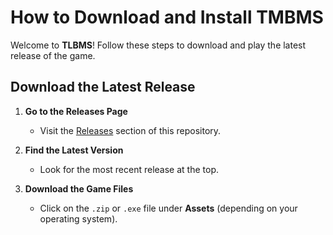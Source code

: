 # How to Download and Install **TMBMS**

Welcome to **TLBMS**! Follow these steps to download and play the latest release of the game.

## Download the Latest Release

1. **Go to the Releases Page**  
   - Visit the [Releases](https://github.com/your-repo-name/releases) section of this repository.

2. **Find the Latest Version**  
   - Look for the most recent release at the top.

3. **Download the Game Files**  
   - Click on the `.zip` or `.exe` file under **Assets** (depending on your operating system).
